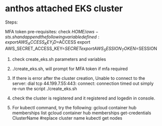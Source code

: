 # anthos attached EKS cluster
Steps:

MFA token pre-requisites:
check $HOME/aws-sts.sh and append the following variable defined:
export AWS_ACCESS_KEY_ID=$ACCESS
export AWS_SECRET_ACCESS_KEY=$SECRET
export AWS_SESSION_TOKEN=$SESSION

1. check create_eks.sh parameters and variables

2. ./create_eks.sh, will prompt for MFA token if mfa required

3. If there is error after the cluster creation,
Unable to connect to the server: dial tcp 44.199.7.55:443: connect: connection timed out
simply re-run the script
./create_eks.sh
4. check the cluster is registered and it registered and logedin in console.
5. For kubectl command, try the following:
gcloud container hub memberships list
gcloud container hub memberships get-credentials ClusterName  #replace cluster name
kubectl get nodes